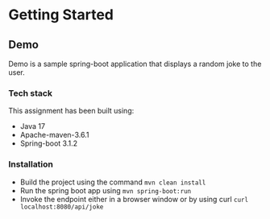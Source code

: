 # Getting Started

## Demo
Demo is a sample spring-boot application that displays a random joke to the user.
### Tech stack

This assignment has been built using:

* Java 17
* Apache-maven-3.6.1
* Spring-boot 3.1.2


### Installation

* Build the project using the command `mvn clean install`
* Run the spring boot app using `mvn spring-boot:run`
* Invoke the endpoint either in a browser window or by using curl `curl localhost:8080/api/joke`

